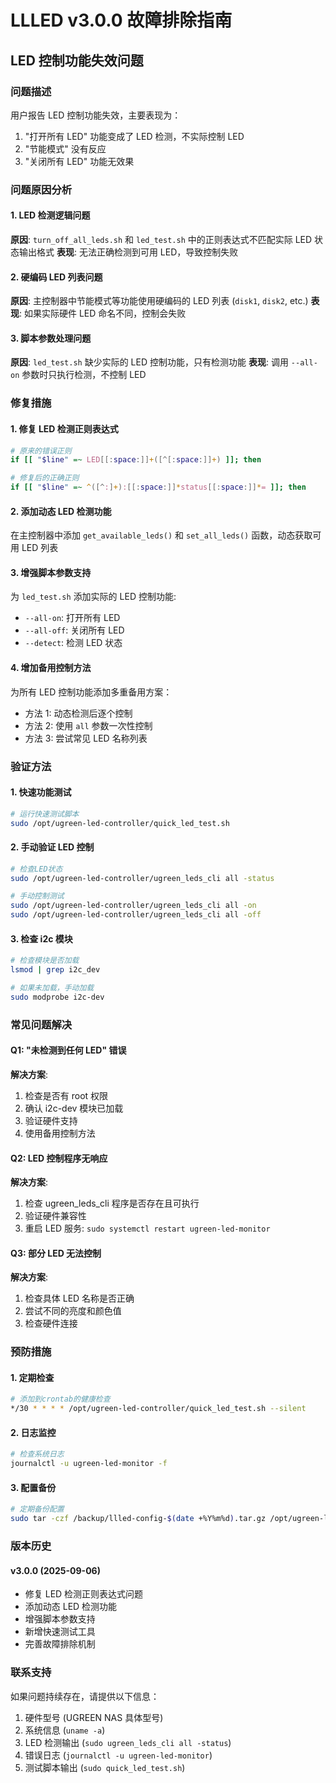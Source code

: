 # LLLED v3.0.0 故障排除指南

## LED 控制功能失效问题

### 问题描述

用户报告 LED 控制功能失效，主要表现为：

1. "打开所有 LED" 功能变成了 LED 检测，不实际控制 LED
2. "节能模式" 没有反应
3. "关闭所有 LED" 功能无效果

### 问题原因分析

#### 1. LED 检测逻辑问题

**原因**: `turn_off_all_leds.sh` 和 `led_test.sh` 中的正则表达式不匹配实际 LED 状态输出格式
**表现**: 无法正确检测到可用 LED，导致控制失败

#### 2. 硬编码 LED 列表问题

**原因**: 主控制器中节能模式等功能使用硬编码的 LED 列表 (`disk1`, `disk2`, etc.)
**表现**: 如果实际硬件 LED 命名不同，控制会失败

#### 3. 脚本参数处理问题

**原因**: `led_test.sh` 缺少实际的 LED 控制功能，只有检测功能
**表现**: 调用 `--all-on` 参数时只执行检测，不控制 LED

### 修复措施

#### 1. 修复 LED 检测正则表达式

```bash
# 原来的错误正则
if [[ "$line" =~ LED[[:space:]]+([^[:space:]]+) ]]; then

# 修复后的正确正则
if [[ "$line" =~ ^([^:]+):[[:space:]]*status[[:space:]]*= ]]; then
```

#### 2. 添加动态 LED 检测功能

在主控制器中添加 `get_available_leds()` 和 `set_all_leds()` 函数，动态获取可用 LED 列表

#### 3. 增强脚本参数支持

为 `led_test.sh` 添加实际的 LED 控制功能:

-   `--all-on`: 打开所有 LED
-   `--all-off`: 关闭所有 LED
-   `--detect`: 检测 LED 状态

#### 4. 增加备用控制方法

为所有 LED 控制功能添加多重备用方案：

-   方法 1: 动态检测后逐个控制
-   方法 2: 使用 `all` 参数一次性控制
-   方法 3: 尝试常见 LED 名称列表

### 验证方法

#### 1. 快速功能测试

```bash
# 运行快速测试脚本
sudo /opt/ugreen-led-controller/quick_led_test.sh
```

#### 2. 手动验证 LED 控制

```bash
# 检查LED状态
sudo /opt/ugreen-led-controller/ugreen_leds_cli all -status

# 手动控制测试
sudo /opt/ugreen-led-controller/ugreen_leds_cli all -on
sudo /opt/ugreen-led-controller/ugreen_leds_cli all -off
```

#### 3. 检查 i2c 模块

```bash
# 检查模块是否加载
lsmod | grep i2c_dev

# 如果未加载，手动加载
sudo modprobe i2c-dev
```

### 常见问题解决

#### Q1: "未检测到任何 LED" 错误

**解决方案**:

1. 检查是否有 root 权限
2. 确认 i2c-dev 模块已加载
3. 验证硬件支持
4. 使用备用控制方法

#### Q2: LED 控制程序无响应

**解决方案**:

1. 检查 ugreen_leds_cli 程序是否存在且可执行
2. 验证硬件兼容性
3. 重启 LED 服务: `sudo systemctl restart ugreen-led-monitor`

#### Q3: 部分 LED 无法控制

**解决方案**:

1. 检查具体 LED 名称是否正确
2. 尝试不同的亮度和颜色值
3. 检查硬件连接

### 预防措施

#### 1. 定期检查

```bash
# 添加到crontab的健康检查
*/30 * * * * /opt/ugreen-led-controller/quick_led_test.sh --silent
```

#### 2. 日志监控

```bash
# 检查系统日志
journalctl -u ugreen-led-monitor -f
```

#### 3. 配置备份

```bash
# 定期备份配置
sudo tar -czf /backup/llled-config-$(date +%Y%m%d).tar.gz /opt/ugreen-led-controller/config/
```

### 版本历史

#### v3.0.0 (2025-09-06)

-   修复 LED 检测正则表达式问题
-   添加动态 LED 检测功能
-   增强脚本参数支持
-   新增快速测试工具
-   完善故障排除机制

### 联系支持

如果问题持续存在，请提供以下信息：

1. 硬件型号 (UGREEN NAS 具体型号)
2. 系统信息 (`uname -a`)
3. LED 检测输出 (`sudo ugreen_leds_cli all -status`)
4. 错误日志 (`journalctl -u ugreen-led-monitor`)
5. 测试脚本输出 (`sudo quick_led_test.sh`)
